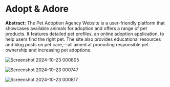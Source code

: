 
# Adopt & Adore

**Abstract:**
The Pet Adoption Agency Website is a user-friendly platform that showcases available animals for adoption and offers a range of pet products. It features detailed pet profiles, an online adoption application, to help users find the right pet. The site also provides educational resources and blog posts on pet care,—all aimed at promoting responsible pet ownership and increasing pet adoptions.

![Screenshot 2024-10-23 000805](https://github.com/user-attachments/assets/5b347069-2358-4471-bcce-65b9c552da99)

![Screenshot 2024-10-23 000747](https://github.com/user-attachments/assets/bfa345ca-d643-4fd0-9dbe-eef0d1328142)

![Screenshot 2024-10-23 000817](https://github.com/user-attachments/assets/0f8761aa-4ab2-41ae-96e1-144bd8c6d99a)
